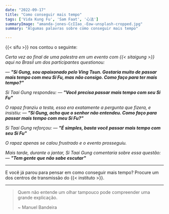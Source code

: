 ```yaml
---
date: "2022-09-17"
title: "Como conseguir mais tempo"
tags: ['Vida Kung Fu', 'Sam Faat', '心法']
summaryImage: "amanda-jones-CcIIao_-Eow-unsplash-cropped.jpg"
summary: "Algumas palavras sobre como conseguir mais tempo"

---
```


{{< sifu >}} nos contou o seguinte: 

*Certa vez ao final de uma palestra em um evento com {{< sitaigung >}} aqui no Brasil um dos participantes questionou:*

*— __"Si Gung, sou apaixonado pelo Ving Tsun. Gostaria muito de passar mais tempo com meu Si Fu, mas não consigo. Como faço para ter mais tempo?"__*

*Si Taai Gung respondeu: — __"Você precisa passar mais tempo com seu Si Fu"__*

*O rapaz franziu a testa, essa era exatamente a pergunta que fizera, e insistiu: — __"Si Gung, acho que o senhor não entendeu. Como faço para passar mais tempo com meu Si Fu?"__*

*Si Taai Gung reforçou: — __"É simples, basta você passar mais tempo com seu Si Fu"__*

*O rapaz apenas se calou frustrado e o evento prosseguiu.*

*Mais tarde, durante o jantar, Si Taai Gung comentaria sobre essa questão:  — __"Tem gente que não sabe escutar"__*


***

E você já parou para pensar em como conseguir mais tempo? Procure um dos centros de transmissão do {{< instituto >}}.

***

> Quem não entende um olhar tampouco pode compreender uma grande explicação.
>
> ~ Manuel Bandeira

